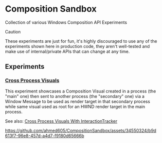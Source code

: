 # Composition Sandbox

Collection of various Windows Composition API Experiments

> [!CAUTION]
> These experiments are just for fun, it's highly discouraged to use any of the experiments shown here in production code, they aren't well-tested and make use of internal/private APIs that can change at any time.

## Experiments

### [Cross Process Visuals](https://github.com/ahmed605/CompositionSandbox/blob/master/CompositionSandbox.Native/CrossProcessVisuals.h)

This experiment showcases a Composition Visual created in a process (the "main" one) then sent to another process (the "secondary" one) via a Window Message to be used as render target in that secondary process while same visual used as root for an HWND render target in the main process.

See also: [Cross Process Visuals With InteractionTracker](https://github.com/BreeceW/InteractionTrackerCrossProcessVisuals)

https://github.com/ahmed605/CompositionSandbox/assets/34550324/b9d613f7-96e8-457d-a4d7-f9180d65666b

